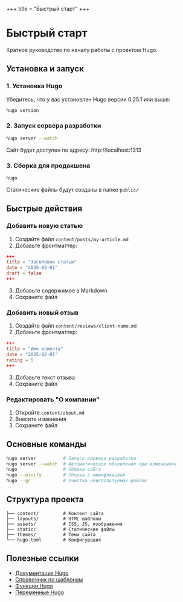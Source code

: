 +++
title = "Быстрый старт"
+++

# Быстрый старт

Краткое руководство по началу работы с проектом Hugo.

## Установка и запуск

### 1. Установка Hugo
Убедитесь, что у вас установлен Hugo версии 0.25.1 или выше:
```bash
hugo version
```

### 2. Запуск сервера разработки
```bash
hugo server --watch
```
Сайт будет доступен по адресу: http://localhost:1313

### 3. Сборка для продакшена
```bash
hugo
```
Статические файлы будут созданы в папке `public/`

## Быстрые действия

### Добавить новую статью
1. Создайте файл `content/posts/my-article.md`
2. Добавьте фронтматтер:
```toml
+++
title = "Заголовок статьи"
date = "2025-02-01"
draft = false
+++
```
3. Добавьте содержимое в Markdown
4. Сохраните файл

### Добавить новый отзыв
1. Создайте файл `content/reviews/client-name.md`
2. Добавьте фронтматтер:
```toml
+++
title = "Имя клиента"
date = "2025-02-01"
rating = 5
+++
```
3. Добавьте текст отзыва
4. Сохраните файл

### Редактировать "О компании"
1. Откройте `content/about.md`
2. Внесите изменения
3. Сохраните файл

## Основные команды

```bash
hugo server          # Запуск сервера разработки
hugo server --watch  # Автоматическое обновление при изменениях
hugo                 # Сборка сайта
hugo --minify        # Сборка с минификацией
hugo --gc            # Очистка неиспользуемых файлов
```

## Структура проекта

```
├── content/         # Контент сайта
├── layouts/         # HTML шаблоны
├── assets/          # CSS, JS, изображения
├── static/          # Статические файлы
├── themes/          # Тема сайта
└── hugo.toml        # Конфигурация
```

## Полезные ссылки

- [Документация Hugo](https://gohugo.io/)
- [Справочник по шаблонам](https://gohugo.io/templates/)
- [Функции Hugo](https://gohugo.io/functions/)
- [Переменные Hugo](https://gohugo.io/variables/)

